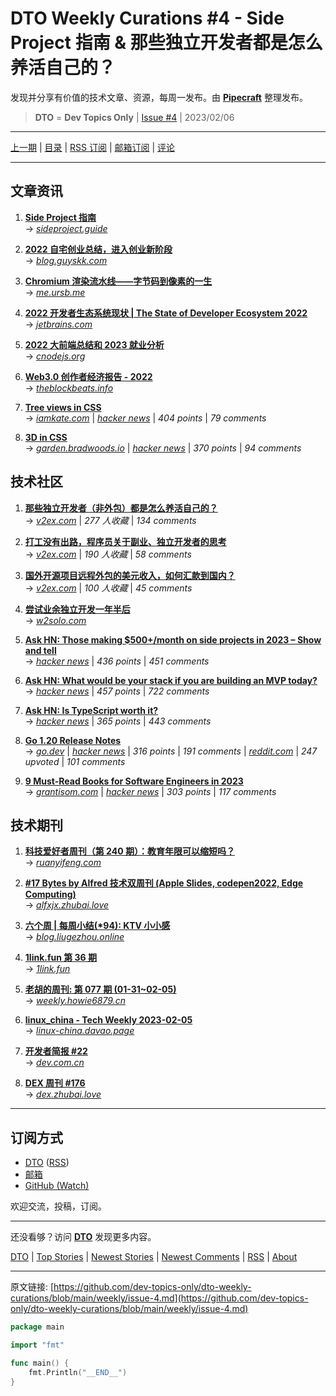 # DTO Weekly Curations #4 - Side Project 指南 & 那些独立开发者都是怎么养活自己的？

发现并分享有价值的技术文章、资源，每周一发布。由 [**Pipecraft**](https://dto.pipecraft.net/) 整理发布。

> **DTO** = **Dev Topics Only** | [Issue #4](https://github.com/dev-topics-only/dto-weekly-curations/blob/main/weekly/issue-4.md) | 2023/02/06

---

[上一期](https://github.com/dev-topics-only/dto-weekly-curations/blob/main/weekly/issue-3.md) | [目录](https://github.com/dev-topics-only/dto-weekly-curations) | [RSS 订阅](https://dto.pipecraft.net/t/dto-weekly.rss) | [邮箱订阅](https://tinyletter.com/dto) | [评论](https://dto.pipecraft.net/s/wyrow2/dto_weekly_curations_4_side_project)

---

## 文章资讯

1. [**Side Project 指南**](https://dto.pipecraft.net/s/0bx1r2/side_project)  
   → [_sideproject.guide_](https://sideproject.guide/)

2. [**2022 自宅创业总结，进入创业新阶段**](https://dto.pipecraft.net/s/erpgh1/2022)  
   → [_blog.guyskk.com_](https://blog.guyskk.com/notes/review-2022)

3. [**Chromium 渲染流水线——字节码到像素的一生**](https://dto.pipecraft.net/s/2tr623/chromium)  
   → [_me.ursb.me_](https://me.ursb.me/archives/360.html)

4. [**2022 开发者生态系统现状 | The State of Developer Ecosystem 2022**](https://dto.pipecraft.net/s/xrjp5r/2022_state_developer_ecosystem_2022)  
   → [_jetbrains.com_](https://www.jetbrains.com/zh-cn/lp/devecosystem-2022/)

5. [**2022 大前端总结和 2023 就业分析**](https://dto.pipecraft.net/s/rqgtwh/2022_2023)  
   → [_cnodejs.org_](https://cnodejs.org/topic/63ddd83cc903c20eb74ebde8)

6. [**Web3.0 创作者经济报告 - 2022**](https://dto.pipecraft.net/s/vgx4za/web3_0_2022)  
   → [_theblockbeats.info_](https://www.theblockbeats.info/report)

7. [**Tree views in CSS**](https://dto.pipecraft.net/s/opovwe/tree_views_css)  
   → [_iamkate.com_](https://iamkate.com/code/tree-views/) | [_hacker news_](https://news.ycombinator.com/item?id=33667270) | _404 points_ | _79 comments_

8. [**3D in CSS**](https://dto.pipecraft.net/s/t0z9ml/3d_css)  
   → [_garden.bradwoods.io_](https://garden.bradwoods.io/notes/css/3d) | [_hacker news_](https://news.ycombinator.com/item?id=34315380) | _370 points_ | _94 comments_

## 技术社区

1. [**那些独立开发者（非外包）都是怎么养活自己的？**](https://dto.pipecraft.net/s/cbx7sb)  
   → [_v2ex.com_](https://www.v2ex.com/t/900741) | _277 人收藏_ | _134 comments_

2. [**打工没有出路，程序员关于副业、独立开发者的思考**](https://dto.pipecraft.net/s/dcpkus)  
   → [_v2ex.com_](https://www.v2ex.com/t/913117) | _190 人收藏_ | _58 comments_

3. [**国外开源项目远程外包的美元收入，如何汇款到国内？**](https://dto.pipecraft.net/s/afi0s1)  
   → [_v2ex.com_](https://www.v2ex.com/t/897056) | _100 人收藏_ | _45 comments_

4. [**尝试业余独立开发一年半后**](https://dto.pipecraft.net/s/wxg31u)  
   → [_w2solo.com_](https://w2solo.com/topics/3680)

5. [**Ask HN: Those making $500+/month on side projects in 2023 – Show and tell**](https://dto.pipecraft.net/s/s4mzxt/ask_hn_those_making_500_month_on_side)  
   → [_hacker news_](https://news.ycombinator.com/item?id=34482433) | _436 points_ | _451 comments_

6. [**Ask HN: What would be your stack if you are building an MVP today?**](https://dto.pipecraft.net/s/d89hbo/ask_hn_what_would_be_your_stack_if_you_are)  
   → [_hacker news_](https://news.ycombinator.com/item?id=34530052) | _457 points_ | _722 comments_

7. [**Ask HN: Is TypeScript worth it?**](https://dto.pipecraft.net/s/uxocjg/ask_hn_is_typescript_worth_it)  
   → [_hacker news_](https://news.ycombinator.com/item?id=34359504) | _365 points_ | _443 comments_

8. [**Go 1.20 Release Notes**](https://dto.pipecraft.net/s/p1fjzc/go_1_20_release_notes)  
   → [_go.dev_](https://go.dev/doc/go1.20) | [_hacker news_](https://news.ycombinator.com/item?id=34616352) | _316 points_ | _191 comments_ | [_reddit.com_](https://www.reddit.com/r/golang/comments/10r3bh6/go_120_released/) | _247 upvoted_ | _101 comments_

9. [**9 Must-Read Books for Software Engineers in 2023**](https://dto.pipecraft.net/s/2sm8kf/9_must_read_books_for_software_engineers)  
   → [_grantisom.com_](https://grantisom.com/2023/01/02/mustread-books-for.html) | [_hacker news_](https://news.ycombinator.com/item?id=34225417) | _303 points_ | _117 comments_

## 技术期刊

1. [**科技爱好者周刊（第 240 期）：教育年限可以缩短吗？**](https://dto.pipecraft.net/s/hh05ts/240)  
   → [_ruanyifeng.com_](https://www.ruanyifeng.com/blog/2023/02/weekly-issue-240.html)

2. [**#17 Bytes by Alfred 技术双周刊 (Apple Slides, codepen2022, Edge Computing)**](https://dto.pipecraft.net/s/ehtmej/17_bytes_by_alfred_apple_slides)  
   → [_alfxjx.zhubai.love_](https://alfxjx.zhubai.love/posts/2233205741496508416)

3. [**六个周 | 每周小结(\*94): KTV 小小感**](https://dto.pipecraft.net/s/f7bhcd/94_ktv)  
   → [_blog.liugezhou.online_](https://blog.liugezhou.online/202305-No94/)

4. [**1link.fun 第 36 期**](https://dto.pipecraft.net/s/py4ri3/1link_fun_36)  
   → [_1link.fun_](https://1link.fun/blog/issue/issue36/)

5. [**老胡的周刊: 第 077 期 (01-31~02-05)**](https://dto.pipecraft.net/s/nhisjm/077_01_31_02_05)  
   → [_weekly.howie6879.cn_](https://weekly.howie6879.cn/2023/01-31~02-05.%E6%88%91%E7%9A%84%E5%91%A8%E5%88%8A%EF%BC%88%E7%AC%AC077%E6%9C%9F%EF%BC%89.html)

6. [**linux_china - Tech Weekly 2023-02-05**](https://dto.pipecraft.net/s/p6mxls/linux_china_tech_weekly_2023_02_05)  
   → [_linux-china.davao.page_](https://linux-china.davao.page/blog/2023-02-05-tech-weekly/)

7. [**开发者简报 #22**](https://dto.pipecraft.net/s/xbn8zs/22)  
   → [_dev.com.cn_](https://dev.com.cn/post/445598417440210946)

8. [**DEX 周刊 #176**](https://dto.pipecraft.net/s/eb3eme/dex_176)  
   → [_dex.zhubai.love_](https://dex.zhubai.love/posts/2231761582860492800)

---

## 订阅方式

- [DTO](https://dto.pipecraft.net/t/dto-weekly) ([RSS](https://dto.pipecraft.net/t/dto-weekly.rss))
- [邮箱](https://tinyletter.com/dto)
- [GitHub (Watch)](https://github.com/dev-topics-only/dto-weekly-curations)

欢迎交流，投稿，订阅。

---

还没看够？访问 [**DTO**](https://dto.pipecraft.net/) 发现更多内容。

[DTO](https://dto.pipecraft.net/) | [Top Stories](https://dto.pipecraft.net/top) | [Newest Stories](https://dto.pipecraft.net/newest) | [Newest Comments](https://dto.pipecraft.net/comments) | [RSS](https://dto.pipecraft.net/s/8enlvn/dto_rss_feed) | [About](https://dto.pipecraft.net/about)

---

原文链接: [https://github.com/dev-topics-only/dto-weekly-curations/blob/main/weekly/issue-4.md](https://github.com/dev-topics-only/dto-weekly-curations/blob/main/weekly/issue-4.md)

```go
package main

import "fmt"

func main() {
    fmt.Println("__END__")
}
```
